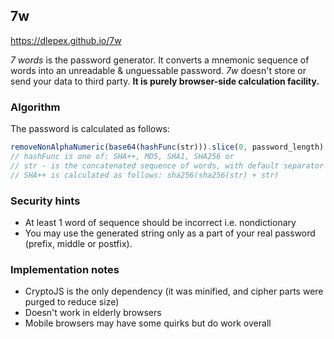 ## 7w

https://dlepex.github.io/7w

*7 words* is the password generator. It converts a mnemonic sequence of words into an
unreadable  & unguessable password.
*7w* doesn't store or send your data to third party. **It is
purely browser-side calculation facility.**

### Algorithm

The password is calculated as follows:
```javascript
removeNonAlphaNumeric(base64(hashFunc(str))).slice(0, password_length)
// hashFunc is one of: SHA++, MD5, SHA1, SHA256 or
// str - is the concatenated sequence of words, with default separator == 1 space.
// SHA++ is calculated as follows: sha256(sha256(str) + str)
```

### Security hints

* At least 1 word of sequence should be incorrect i.e. nondictionary
* You may use the generated string only as a part of your real password (prefix, middle or postfix).

### Implementation notes


* CryptoJS is the only dependency (it was minified, and cipher parts were purged to reduce size)
* Doesn't work in elderly browsers
* Mobile browsers may have some quirks but do work overall

